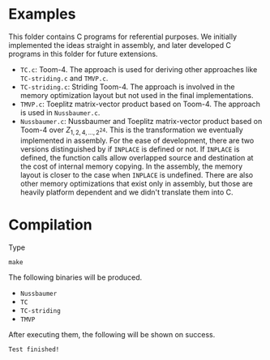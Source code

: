 
# Examples

This folder contains C programs for referential purposes.
We initially implemented the ideas straight in assembly, and later developed C programs in this folder for future extensions.

- `TC.c`: Toom-4. The approach is used for deriving other approaches like `TC-striding.c` and `TMVP.c`.
- `TC-striding.c`: Striding Toom-4. The approach is involved in the memory optimization layout but not used in the final implementations.
- `TMVP.c`: Toeplitz matrix-vector product based on Toom-4. The approach is used in `Nussbaumer.c`.
- `Nussbaumer.c`: Nussbaumer and Toeplitz matrix-vector product based on Toom-4 over $Z_{1, 2, 4, ..., 2^{24}}$. This is the transformation we eventually implemented in assembly. For the ease of development, there are two versions distinguished by if `INPLACE` is defined or not. If `INPLACE` is defined, the function calls allow overlapped source and destination at the cost of internal memory copying. In the assembly, the memory layout is closer to the case when `INPLACE` is undefined. There are also other memory optimizations that exist only in assembly, but those are heavily platform dependent and we didn't translate them into C.

# Compilation

Type
```
make
```
The following binaries will be produced.
- `Nussbaumer`
- `TC`
- `TC-striding`
- `TMVP`

After executing them,
the following will be shown on success.
```
Test finished!
```
